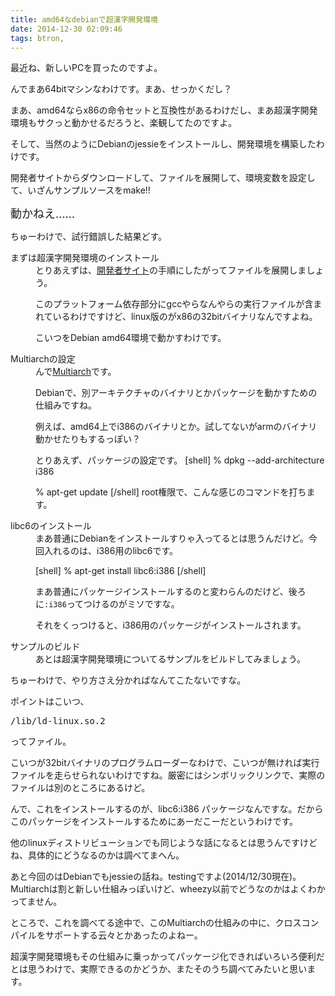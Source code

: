 ```yaml
---
title: amd64なdebianで超漢字開発環境
date: 2014-12-30 02:09:46
tags: btron, 
---
```

最近ね、新しいPCを買ったのですよ。

んでまあ64bitマシンなわけです。まあ、せっかくだし？

まあ、amd64ならx86の命令セットと互換性があるわけだし、まあ超漢字開発環境もサクっと動かせるだろうと、楽観してたのですよ。

そして、当然のようにDebianのjessieをインストールし、開発環境を構築したわけです。

開発者サイトからダウンロードして、ファイルを展開して、環境変数を設定して、いざんサンプルソースをmake!!

<span style="font-size:large">動かねえ……</span>

ちゅーわけで、試行錯誤した結果どす。

<dl><dt>まずは超漢字開発環境のインストール</dt>
<dd>とりあえずは、<a href="http://www.chokanji.com/developer/index.html" title="超漢字開発者サイト" target="_blank">開発者サイト</a>の手順にしたがってファイルを展開しましょう。

このプラットフォーム依存部分にgccやらなんやらの実行ファイルが含まれているわけですけど、linux版のがx86の32bitバイナリなんですよね。

こいつをDebian amd64環境で動かすわけです。</dd>
<dt>Multiarchの設定</dt>
<dd>んで<a href="https://wiki.debian.org/Multiarch" title="Debian wiki: Multiarch" target="_blank">Multiarch</a>です。

Debianで、別アーキテクチャのバイナリとかパッケージを動かすための仕組みですね。

例えば、amd64上でi386のバイナリとか。試してないがarmのバイナリ動かせたりもするっぽい？

とりあえず、パッケージの設定です。
[shell]
% dpkg --add-architecture i386

% apt-get update
[/shell]
root権限で、こんな感じのコマンドを打ちます。
</dd>
<dt>libc6のインストール</dt>
<dd>まあ普通にDebianをインストールすりゃ入ってるとは思うんだけど。今回入れるのは、i386用のlibc6です。

[shell]
% apt-get install libc6:i386
[/shell]

まあ普通にパッケージインストールするのと変わらんのだけど、後ろに<code>:i386</code>ってつけるのがミソですな。

それをくっつけると、i386用のパッケージがインストールされます。</dd>
<dt>サンプルのビルド</dt>
<dd>あとは超漢字開発環境についてるサンプルをビルドしてみましょう。</dd></dl>

ちゅーわけで、やり方さえ分かればなんてこたないですな。

ポイントはこいつ、
<pre>/lib/ld-linux.so.2</pre>
ってファイル。

こいつが32bitバイナリのプログラムローダーなわけで、こいつが無ければ実行ファイルを走らせられないわけですね。厳密にはシンボリックリンクで、実際のファイルは別のところにあるけど。

んで、これをインストールするのが、libc6:i386 パッケージなんですな。だからこのパッケージをインストールするためにあーだこーだというわけです。

他のlinuxディストリビューションでも同じような話になるとは思うんですけどね、具体的にどうなるのかは調べてまへん。

あと今回のはDebianでもjessieの話ね。testingですよ(2014/12/30現在)。Multiarchは割と新しい仕組みっぽいけど、wheezy以前でどうなのかはよくわかってません。

ところで、これを調べてる途中で、このMultiarchの仕組みの中に、クロスコンパイルをサポートする云々とかあったのよねー。

超漢字開発環境もその仕組みに乗っかってパッケージ化できればいろいろ便利だとは思うわけで、実際できるのかどうか、またそのうち調べてみたいと思います。